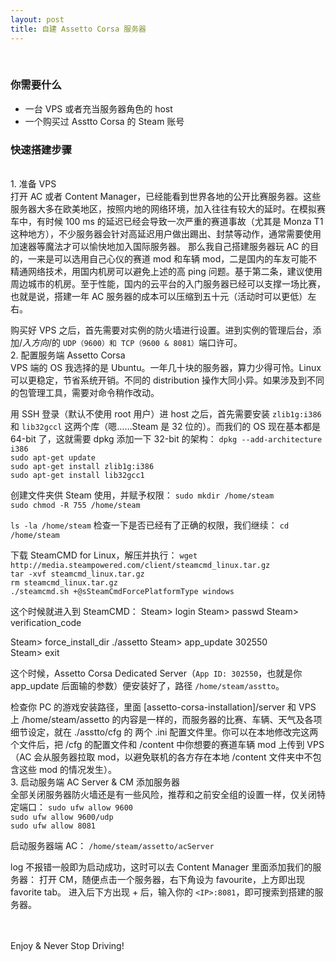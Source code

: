 ```yaml
---
layout: post
title: 自建 Assetto Corsa 服务器
---
```



<br>

### 你需要什么
- 一台 VPS 或者充当服务器角色的 host
- 一个购买过 Asstto Corsa 的 Steam 账号

### 快速搭建步骤
<br>
1. 准备 VPS<br>
打开 AC 或者 Content Manager，已经能看到世界各地的公开比赛服务器。这些服务器大多在欧美地区，按照内地的网络环境，加入往往有较大的延时。在模拟赛车中，有时候 100 ms 的延迟已经会导致一次严重的赛道事故（尤其是 Monza T1 这种地方），不少服务器会针对高延迟用户做出踢出、封禁等动作，通常需要使用加速器等魔法才可以愉快地加入国际服务器。
    <!--excerpt-->
那么我自己搭建服务器玩 AC 的目的，一来是可以选用自己心仪的赛道 mod 和车辆 mod，二是国内的车友可能不精通网络技术，用国内机房可以避免上述的高 ping 问题。基于第二条，建议使用周边城市的机房。至于性能，国内的云平台的入门服务器已经可以支撑一场比赛，也就是说，搭建一年 AC 服务器的成本可以压缩到五十元（活动时可以更低）左右。

购买好 VPS 之后，首先需要对实例的防火墙进行设置。进到实例的管理后台，添加/*入方向*/的 ``UDP（9600）和 TCP（9600 & 8081）``端口许可。
<br>
2. 配置服务端 Assetto Corsa<br>
VPS 端的 OS 我选择的是 Ubuntu。一年几十块的服务器，算力少得可怜。Linux 可以更稳定，节省系统开销。不同的 distribution 操作大同小异。如果涉及到不同的包管理工具，需要对命令稍作改动。

用 SSH 登录（默认不使用 root 用户）进 host 之后，首先需要安装 ``zlib1g:i386`` 和 ``lib32gccl`` 这两个库（嗯……Steam 是 32 位的）。而我们的 OS 现在基本都是 64-bit 了，这就需要 dpkg 添加一下 32-bit 的架构：
``dpkg --add-architecture i386``<br>
``sudo apt-get update``<br>
``sudo apt-get install zlib1g:i386``<br>
``sudo apt-get install lib32gcc1`` <br>


创建文件夹供 Steam 使用，并赋予权限：
``sudo mkdir /home/steam``<br>
``sudo chmod -R 755 /home/steam``<br>

``ls -la /home/steam`` 检查一下是否已经有了正确的权限，我们继续：
``cd /home/steam``<br>

下载 SteamCMD for Linux，解压并执行：
``wget http://media.steampowered.com/client/steamcmd_linux.tar.gz``<br>
``tar -xvf steamcmd_linux.tar.gz ``<br>
``rm steamcmd_linux.tar.gz  ``<br>
``./steamcmd.sh +@sSteamCmdForcePlatformType windows``<br>

这个时候就进入到 SteamCMD：
Steam> login <username> 
Steam> passwd
Steam> verification_code

Steam> force_install_dir ./assetto
Steam> app_update 302550  
Steam> exit

这个时候，Assetto Corsa Dedicated Server（``App ID: 302550``，也就是你 app_update 后面输的参数）便安装好了，路径 ``/home/steam/asstto``。

检查你 PC 的游戏安装路径，里面 [assetto-corsa-installation]/server 和 VPS 上 /home/steam/assetto 的内容是一样的，而服务器的比赛、车辆、天气及各项细节设定，就在 ./asstto/cfg 的 两个 .ini 配置文件里。你可以在本地修改完这两个文件后，把 /cfg 的配置文件和 /content 中你想要的赛道车辆 mod 上传到 VPS（AC 会从服务器拉取 mod，以避免联机的各方存在本地 /content 文件夹中不包含这些 mod 的情况发生）。
<br>
3. 启动服务端 AC Server & CM 添加服务器<br>
全部关闭服务器防火墙还是有一些风险，推荐和之前安全组的设置一样，仅关闭特定端口：
``sudo ufw allow 9600``<br>
``sudo ufw allow 9600/udp``<br>
``sudo ufw allow 8081``<br>

启动服务器端 AC：
``/home/steam/assetto/acServer``<br>

log 不报错一般即为启动成功，这时可以去 Content Manager 里面添加我们的服务器：
打开 CM，随便点击一个服务器，右下角设为 favourite，上方即出现 favorite tab。
进入后下方出现 + 后，输入你的 ``<IP>:8081``，即可搜索到搭建的服务器。

<br>
<br>
Enjoy & Never Stop Driving!
